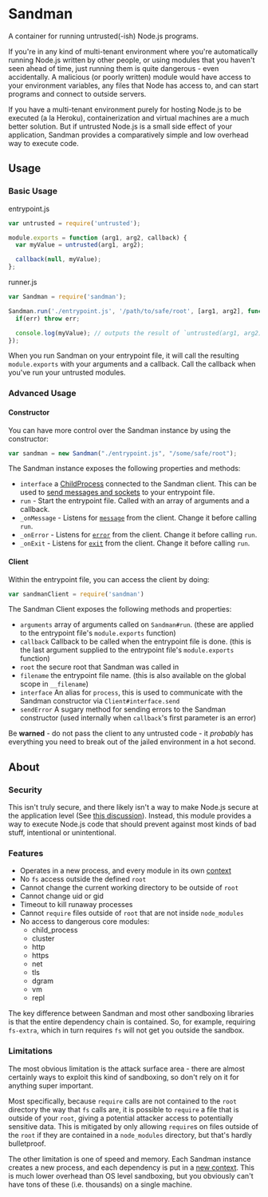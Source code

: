 Sandman
=======

A container for running untrusted(-ish) Node.js programs.

If you're in any kind of multi-tenant environment where you're automatically running Node.js written by other people, or using modules that you haven't seen ahead of time, just running them is quite dangerous - even accidentally. A malicious (or poorly written) module would have access to your environment variables, any files that Node has access to, and can start programs and connect to outside servers.

If you have a multi-tenant environment purely for hosting Node.js to be executed (a la Heroku), containerization and virtual machines are a much better solution. But if untrusted Node.js is a small side effect of your application, Sandman provides a comparatively simple and low overhead way to execute code.

Usage
-----

### Basic Usage

entrypoint.js

```javascript
var untrusted = require('untrusted');

module.exports = function (arg1, arg2, callback) {
  var myValue = untrusted(arg1, arg2);

  callback(null, myValue);
};
```

runner.js

```javascript
var Sandman = require('sandman');

Sandman.run('./entrypoint.js', '/path/to/safe/root', [arg1, arg2], function (err, myValue) {
  if(err) throw err;

  console.log(myValue); // outputs the result of `untrusted(arg1, arg2)`
});
```

When you run Sandman on your entrypoint file, it will call the resulting `module.exports` with your arguments and a callback. Call the callback when you've run your untrusted modules.


### Advanced Usage

#### Constructor

You can have more control over the Sandman instance by using the constructor:

```javascript
var sandman = new Sandman("./entrypoint.js", "/some/safe/root");
```

The Sandman instance exposes the following properties and methods:

- `interface` a [ChildProcess](http://nodejs.org/api/child_process.html#child_process_class_childprocess) connected to the Sandman client. This can be used to [send messages and sockets](http://nodejs.org/api/child_process.html#child_process_child_send_message_sendhandle) to your entrypoint file.
- `run` - Start the entrypoint file. Called with an array of arguments and a callback.
- `_onMessage` - Listens for [`message`](http://nodejs.org/api/child_process.html#child_process_event_message) from the client. Change it before calling `run`.
- `_onError` - Listens for [`error`](http://nodejs.org/api/child_process.html#child_process_event_error) from the client. Change it before calling `run`.
- `_onExit` - Listens for [`exit`](http://nodejs.org/api/child_process.html#child_process_event_exit) from the client. Change it before calling `run`.

#### Client

Within the entrypoint file, you can access the client by doing:

```javascript
var sandmanClient = require('sandman')
```

The Sandman Client exposes the following methods and properties:

- `arguments` array of arguments called on `Sandman#run`. (these are applied to the entrypoint file's `module.exports` function)
- `callback` Callback to be called when the entrypoint file is done. (this is the last argument supplied to the entrypoint file's `module.exports` function)
- `root` the secure root that Sandman was called in
- `filename` the entrypoint file name. (this is also available on the global scope in `__filename`)
- `interface` An alias for `process`, this is used to communicate with the Sandman constructor via `Client#interface.send`
- `sendError` A sugary method for sending errors to the Sandman constructor (used internally when `callback`'s first parameter is an error)

Be **warned** - do not pass the client to any untrusted code - it *probably* has everything you need to break out of the jailed environment in a hot second.


About
-----

### Security

This isn't truly secure, and there likely isn't a way to make Node.js secure at the application level (See [this discussion](https://groups.google.com/forum/#!topic/nodejs-dev/9vApf6IvRxk)). Instead, this module provides a way to execute Node.js code that should prevent against most kinds of bad stuff, intentional or unintentional.

### Features

- Operates in a new process, and every module in its own [context](http://nodejs.org/api/vm.html)
- No `fs` access outside the defined `root`
- Cannot change the current working directory to be outside of `root`
- Cannot change uid or gid
- Timeout to kill runaway processes
- Cannot `require` files outside of `root` that are not inside `node_modules`
- No access to dangerous core modules:
  - child_process
  - cluster
  - http
  - https
  - net
  - tls
  - dgram
  - vm
  - repl

The key difference between Sandman and most other sandboxing libraries is that the entire dependency chain is contained. So, for example, requiring `fs-extra`, which in turn requires `fs` will not get you outside the sandbox.

### Limitations

The most obvious limitation is the attack surface area - there are almost certainly ways to exploit this kind of sandboxing, so don't rely on it for anything super important.

Most specifically, because `require` calls are not contained to the `root` directory the way that `fs` calls are, it is possible to `require` a file that is outside of your `root`, giving a potential attacker access to potentially sensitive data. This is mitigated by only allowing `require`s on files outside of the `root` if they are contained in a `node_modules` directory, but that's hardly bulletproof.

The other limitation is one of speed and memory. Each Sandman instance creates a new process, and each dependency is put in a [new context](http://nodejs.org/api/vm.html). This is much lower overhead than OS level sandboxing, but you obviously can't have tons of these (i.e. thousands) on a single machine.
